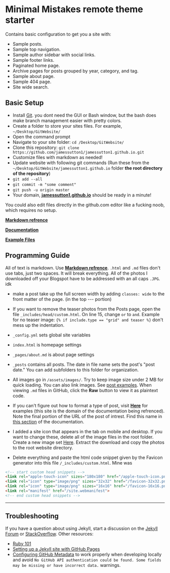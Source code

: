 # Minimal Mistakes remote theme starter

Contains basic configuration to get you a site with:

- Sample posts.
- Sample top navigation.
- Sample author sidebar with social links.
- Sample footer links.
- Paginated home page.
- Archive pages for posts grouped by year, category, and tag.
- Sample about page.
- Sample 404 page.
- Site wide search.

## Basic Setup

- Install [Git](https://git-scm.com/download/win). you dont need the GUI or Bash window, but the bash does make branch management easier with pretty colors.
- Create a folder to store your sites files. For example, `~/Desktop/GitWebsite/`
- Open the command prompt
- Navigate to your site folder: `cd /Desktop/GitWebsite/`
- Clone this repository: `git clone https://github.com/jamessutton1/jamessutton1.github.io.git`
- Customize files with markdown as needed!
- Update website with following git commands (Run these from the `~/Desktop/GitWebsite/jamessutton1.github.io` folder __the root directory of the repository__)
- `git add --all`
- `git commit -m "some comment"`
- `git push -u origin master`
- Your domain, [**jamessutton1.github.io**](https://jamessutton1.github.io/) should be ready in a minute!

You could also edit files directly in the github.com editor like a fucking noob, which requires no setup.

[**Markdown refrence**](https://kramdown.gettalong.org/quickref.html)

[**Documentation**](https://mmistakes.github.io/minimal-mistakes/docs/configuration/)

[**Example Files**](https://github.com/mmistakes/minimal-mistakes/tree/master/docs)

## Programming Guide

All of text is markdown. Use [**Markdown refrence**](https://kramdown.gettalong.org/quickref.html).
`.html` and `.md` files don't use tabs, just two spaces. It will break everything. All of the photos I downloaded off your Blogspot have to be addressed with an all caps `.JPG`. idk
- make a post take up the full screen width by adding `classes: wide` to the front matter of the page. (in the top --- portion)
- If you want to remove the teaser photos from the Posts page, open the file `_includes/head/custom.html`. On line 15, change `or` to `and`. Example for no teaser image: `{% if include.type == "grid" and teaser %}` don't mess up the indentation.

- `_config.yml` sets global site variables
- `index.html` is homepage settings
- `_pages/about.md` is about page settings
- `_posts` contains all posts. The date in file name sets the post's "post date." You can add subfolders to this folder for organization.
- All images go in `/assets/images/`. Try to keep image size under 2 MB for quick loading. You can also link images. See [post examples](https://github.com/mmistakes/minimal-mistakes/tree/master/docs/_posts). When viewing `.md` files in GitHub, click the __Raw__ button to view it as plaintext code. 
- If you can't figure out how to format a type of post, visit [**Here**](https://mmistakes.github.io/minimal-mistakes/year-archive/) for examples (this site is the domain of the documentation being refrenced). Note the final portion of the URL of the post of intrest. Find this name in [this section](https://github.com/mmistakes/minimal-mistakes/tree/master/docs/_posts) of the documentation.

- I added a site icon that appears in the tab on mobile and desktop. If you want to change these, delete all of the image files in the root folder. Create a new image set [Here](https://favicon.io/). Extract the download and copy the photos to the root website directory.
- Delete everything and paste the html code snippet given by the Favicon generator into this file `/_includes/custom.html`. Mine was

~~~ html
<!-- start custom head snippets -->
<link rel="apple-touch-icon" sizes="180x180" href="/apple-touch-icon.png">
<link rel="icon" type="image/png" sizes="32x32" href="/favicon-32x32.png">
<link rel="icon" type="image/png" sizes="16x16" href="/favicon-16x16.png">
<link rel="manifest" href="/site.webmanifest">
<!-- end custom head snippets -->
~~~

---

## Troubleshooting

If you have a question about using Jekyll, start a discussion on the [Jekyll Forum](https://talk.jekyllrb.com/) or [StackOverflow](https://stackoverflow.com/questions/tagged/jekyll). Other resources:

- [Ruby 101](https://jekyllrb.com/docs/ruby-101/)
- [Setting up a Jekyll site with GitHub Pages](https://jekyllrb.com/docs/github-pages/)
- [Configuring GitHub Metadata](https://github.com/jekyll/github-metadata/blob/master/docs/configuration.md#configuration) to work properly when developing locally and avoid `No GitHub API authentication could be found. Some fields may be missing or have incorrect data.` warnings.
